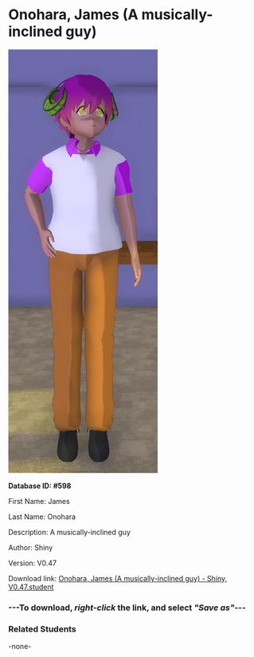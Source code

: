 # Onohara, James (A musically-inclined guy)

<img src="Files/Onohara, James (A musically-inclined guy).png" title="Onohara, James (A musically-inclined guy) - Shiny, V0.47">

**Database ID: #598**

First Name: James

Last Name: Onohara

Description: A musically-inclined guy

Author: Shiny

Version: V0.47

Download link: <a href="https://raw.githubusercontent.com/Arbiter1223/Daigaku-Gurashi-Custom-Students/master/Students/Files/Onohara%2C%20James%20(A%20musically-inclined%20guy)%20-%20Shiny%2C%20V0.47.student">Onohara, James (A musically-inclined guy) - Shiny, V0.47.student</a>

### ---**To download, _right-click_ the link, and select _"Save as"_**---

### Related Students

-none-
